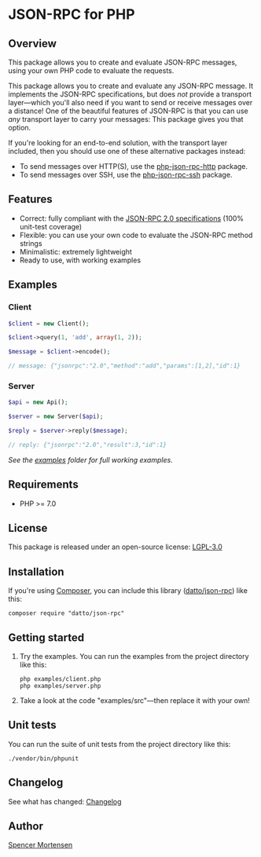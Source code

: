 # JSON-RPC for PHP


## Overview

This package allows you to create and evaluate JSON-RPC messages, using your own
PHP code to evaluate the requests.

This package allows you to create and evaluate any JSON-RPC message. It
implements the JSON-RPC specifications, but does *not* provide a transport
layer—which you'll also need if you want to send or receive messages over a
distance! One of the beautiful features of JSON-RPC is that you can use *any*
transport layer to carry your messages: This package gives you that option.

If you're looking for an end-to-end solution, with the transport layer included,
then you should use one of these alternative packages instead:
* To send messages over HTTP(S), use the
[php-json-rpc-http](https://github.com/datto/php-json-rpc-http) package.
* To send messages over SSH, use the
[php-json-rpc-ssh](https://github.com/datto/php-json-rpc-ssh) package.


## Features

* Correct: fully compliant with the [JSON-RPC 2.0 specifications](http://www.jsonrpc.org/specification) (100% unit-test coverage)
* Flexible: you can use your own code to evaluate the JSON-RPC method strings
* Minimalistic: extremely lightweight
* Ready to use, with working examples


## Examples

### Client

```php
$client = new Client();

$client->query(1, 'add', array(1, 2));

$message = $client->encode();

// message: {"jsonrpc":"2.0","method":"add","params":[1,2],"id":1}
```

### Server

```php
$api = new Api();

$server = new Server($api);

$reply = $server->reply($message);

// reply: {"jsonrpc":"2.0","result":3,"id":1}
```

*See the [examples](https://github.com/datto/php-json-rpc/tree/master/examples) folder for full working examples.*


## Requirements

* PHP >= 7.0


## License

This package is released under an open-source license: [LGPL-3.0](https://www.gnu.org/licenses/lgpl-3.0.html)


## Installation

If you're using [Composer](https://getcomposer.org/), you can include this library
([datto/json-rpc](https://packagist.org/packages/datto/json-rpc)) like this:
```
composer require "datto/json-rpc"
```


## Getting started

1. Try the examples. You can run the examples from the project directory like this:
	```
	php examples/client.php
	php examples/server.php
	```

2. Take a look at the code "examples/src"—then replace it with your own!


## Unit tests

You can run the suite of unit tests from the project directory like this:
```
./vendor/bin/phpunit
```


## Changelog

See what has changed:
[Changelog](https://github.com/datto/php-json-rpc/blob/master/CHANGELOG.md)


## Author

[Spencer Mortensen](http://spencermortensen.com/contact/)
